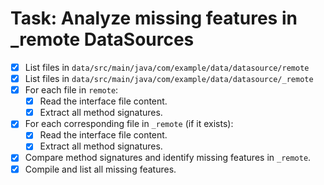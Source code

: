 # Task: Analyze missing features in _remote DataSources

- [x] List files in `data/src/main/java/com/example/data/datasource/remote`
- [x] List files in `data/src/main/java/com/example/data/datasource/_remote`
- [x] For each file in `remote`:
    - [x] Read the interface file content.
    - [x] Extract all method signatures.
- [x] For each corresponding file in `_remote` (if it exists):
    - [x] Read the interface file content.
    - [x] Extract all method signatures.
- [x] Compare method signatures and identify missing features in `_remote`.
- [x] Compile and list all missing features. 